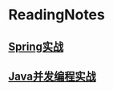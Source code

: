 # ReadingNotes
## [Spring实战](https://github.com/Lance-Mai/ReadingNotes/blob/main/Spring/notes/Spring%E5%AE%9E%E6%88%98.md)
## [Java并发编程实战](https://github.com/Lance-Mai/ReadingNotes/blob/main/Java-Concurrency-program/notes/README.md)
